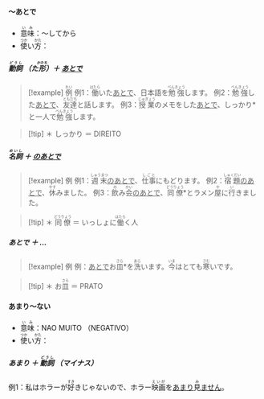 #### ～あとで
- <ruby>意味<rt>いみ</rt></ruby>：～してから
- <ruby>使<rt>つか</rt></ruby>い<ruby>方<rt>かた</rt></ruby>：

##### <ruby>動詞<rt>どうし</rt></ruby> （た<ruby>形<rt>かたち</rt></ruby>）＋ <u>あとで</u>
> [!example] <ruby>例<rt>れい</rt></ruby>
> 例1：<ruby>働<rt>はたら</rt></ruby>いた<u>あとで</u>、日本語を<ruby>勉強<rt>べんきょう</rt></ruby>します。
> 例2：<ruby>勉強<rt>べんきょう</rt></ruby>した<u>あとで</u>、<ruby>友達<rt>ともだち</rt></ruby>と話します。
> 例3：<ruby>授業<rt>じゅぎょう</rt></ruby>のメモをした<u>あとで</u>、しっかり*と一人で<ruby>勉強<rt>べんきょう</rt></ruby>します。

> [!tip] ＊
> しっかり ＝ DIREITO

##### <ruby>名詞<rt>めいし</rt></ruby> ＋ <u>のあとで</u>
> [!example] 例
例1：<ruby>週末<rt>しゅうまつ</rt></ruby><u>のあとで</u>、<ruby>仕事<rt>しごと</rt></ruby>にもどります。
> 例2：<ruby>宿題<rt>しゅくだい</rt></ruby><u>のあとで</u>、<ruby>休<rt>やす</rt></ruby>みました。
> 例3：<ruby>飲<rt>の</rt></ruby>み<ruby>会<rt>かい</rt></ruby><u>のあとで</u>、<ruby>同僚<rt>どうりょう</rt></ruby>*とラメン<ruby>屋<rt>や</rt></ruby>に<ruby>行<rt>い</rt></ruby>きました。

> [!tip] ＊
> <ruby>同僚<rt>どうりょう</rt></ruby> ＝ いっしょに<ruby>働<rt>はたら</rt></ruby>く人

##### あとで ＋ ...
> [!example] 例
> 例：<u>あとで</u>お<ruby>皿<rt>さら</rt></ruby>*を<ruby>洗<rt>あら</rt></ruby>います。<ruby>今<rt>いま</rt></ruby>はとても<ruby>寒<rt>さむ</rt></ruby>いです。

> [!tip] ＊
> お<ruby>皿<rt>さら</rt></ruby> ＝ PRATO

#### あまり～ない
- <ruby>意味<rt>いみ</rt></ruby>：NAO MUITO （NEGATIVO）
- <ruby>使<rt>つか</rt></ruby>い<ruby>方<rt>かた</rt></ruby>：

##### あまり ＋ <ruby>動詞<rt>どうし</rt></ruby> （マイナス）
例1：私はホラーが<ruby>好<rt>すき</rt></ruby>きじゃないので、ホラー<ruby>映画<rt>えいが</rt></ruby>を<u>あまり</u><ruby>見<rt>み</rt></ruby><u>ません</u>。
